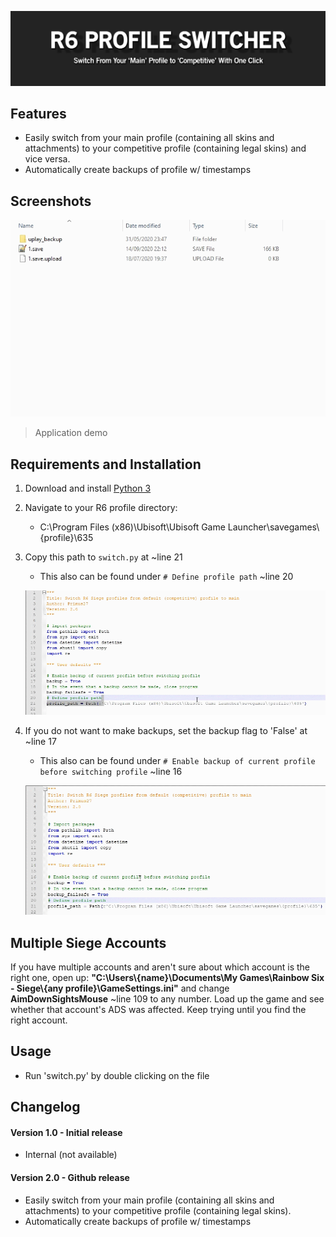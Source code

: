 ![](readme_files/title.jpg)


## Features
 - Easily switch from your main profile (containing all skins and attachments) to your competitive profile (containing legal skins) and vice versa.
 - Automatically create backups of profile w/ timestamps

## Screenshots

![](readme_files/demo1.gif)
> Application demo

## Requirements and Installation
 1) Download and install [Python 3](https://www.python.org/)
 2) Navigate to your R6 profile directory:
    - C:\Program Files (x86)\Ubisoft\Ubisoft Game Launcher\savegames\\{profile}\635
 3) Copy this path to `switch.py` at ~line 21
    - This also can be found under `# Define profile path` ~line 20
    
    ![](readme_files/demo2.gif)
    
 4) If you do not want to make backups, set the backup flag to 'False' at ~line 17 
    - This also can be found under `# Enable backup of current profile before switching profile` ~line 16
    
    ![](readme_files/demo3.gif)

## Multiple Siege Accounts

If you have multiple accounts and aren't sure about which account is the right one, open up: **"C:\Users\\{name}\Documents\My Games\Rainbow Six - Siege\\{any profile}\GameSettings.ini"** and change **AimDownSightsMouse** ~line 109 to any number. Load up the game and see whether that account's ADS was affected. Keep trying until you find the right account.

## Usage
 - Run 'switch.py' by double clicking on the file

## Changelog
#### Version 1.0 - Initial release
 - Internal (not available)
#### Version 2.0 - Github release
 - Easily switch from your main profile (containing all skins and attachments) to your competitive profile (containing legal skins).
 - Automatically create backups of profile w/ timestamps


